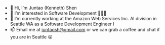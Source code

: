 - 👋 Hi, I’m Juntao (Kenneth) Shen
- 👀 I’m interested in Software Development 🧑🏻‍💻 
- 🌱 I’m currently working at the Amazon Web Services Inc. AI division in Seattle WA as a Software Development Engineer I
- 📫 Email me at juntaosh@gmail.com or we can grab a coffee and chat if you are in Seattle 😜

<!---
juntaosh/juntaosh is a ✨ special ✨ repository because its `README.md` (this file) appears on your GitHub profile.
You can click the Preview link to take a look at your changes.
--->

